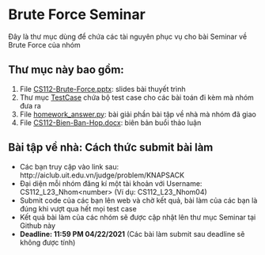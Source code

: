 <h1>
Brute Force Seminar
</h1>
<p>
Đây là thư mục dùng để chứa các tài nguyên phục vụ cho bài Seminar về Brute Force của nhóm
</p>
<h2>Thư mục này bao gồm:</h2>
<ol>
    <li>File <a href="https://github.com/ThangDuong59/CS112.L23.KHCL/blob/main/seminar/CS112-Bien-Ban-Hop.docx">CS112-Brute-Force.pptx</a>: slides bài thuyết trình</li>
    <li>Thư mục <a href="https://github.com/ThangDuong59/CS112.L23.KHCL/tree/main/seminar/TestCase">TestCase</a> chứa bộ test case cho các bài toán đi kèm mà nhóm đưa ra</li>
    <li>File <a href="https://github.com/ThangDuong59/CS112.L23.KHCL/blob/main/seminar/homework_answer.py">homework_answer.py</a>: bài giải phần bài tập về nhà mà nhóm đã giao</li>
    <li>File <a href="https://github.com/ThangDuong59/CS112.L23.KHCL/blob/main/seminar/CS112-Bien-Ban-Hop.docx">CS112-Bien-Ban-Hop.docx</a>: biên bản buổi thảo luận</li>
</ol>
<h2>Bài tập về nhà: Cách thức submit bài làm</h2>
<ul>
    <li>Các bạn truy cập vào link sau: http://aiclub.uit.edu.vn/judge/problem/KNAPSACK</li>
    <li>Đại diện mỗi nhóm đăng kí một tài khoản với Username: CS112_L23_Nhom&lt;number&gt; (Ví dụ: CS112_L23_Nhom04)</li>
    <li>Submit code của các bạn lên web và chờ kết quả, bài làm của các bạn là đúng khi vượt qua hết mọi test case</li>
    <li>Kết quả bài làm của các nhóm sẽ được cập nhật lên thư mục Seminar tại Github này</li>
    <li><strong>Deadline: 11:59 PM 04/22/2021</strong> (Các bài làm submit sau deadline sẽ không được tính)</li>
</ul>